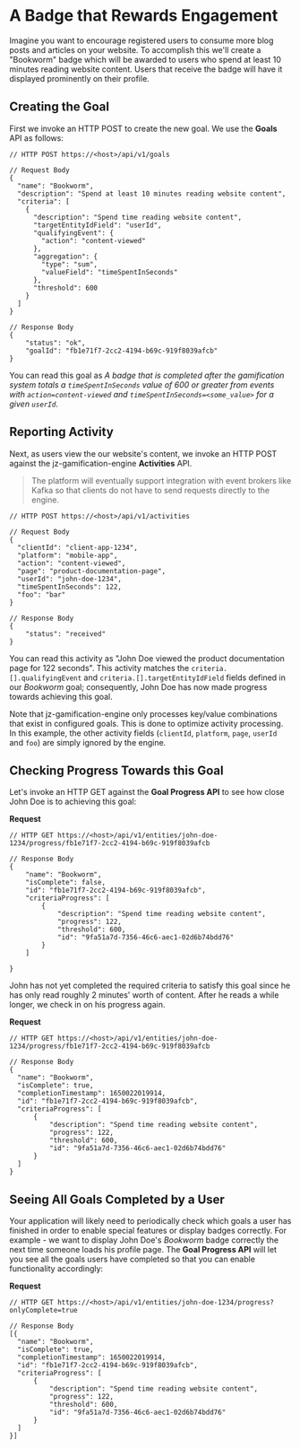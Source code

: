 # A Badge that Rewards Engagement
Imagine you want to encourage registered users to consume more blog posts and articles on your website. To accomplish this we'll create a "Bookworm" badge which will be awarded to users who spend at least 10 minutes reading website content. Users that receive the badge will have it displayed prominently on their profile.

## Creating the Goal
First we invoke an HTTP POST to create the new goal. We use the **Goals** API as follows:

```jsonc
// HTTP POST https://<host>/api/v1/goals

// Request Body
{
  "name": "Bookworm",
  "description": "Spend at least 10 minutes reading website content",
  "criteria": [
    {
      "description": "Spend time reading website content",
      "targetEntityIdField": "userId",
      "qualifyingEvent": {
        "action": "content-viewed"
      },
      "aggregation": {
      	"type": "sum",
        "valueField": "timeSpentInSeconds"
      },
      "threshold": 600 
    }
  ]
}

// Response Body
{
    "status": "ok",
    "goalId": "fb1e71f7-2cc2-4194-b69c-919f8039afcb"
}
```

You can read this goal as *A badge that is completed after the gamification system totals a `timeSpentInSeconds` value of 600 or greater from events with `action=content-viewed` and `timeSpentInSeconds=<some_value>` for a given `userId`*.

## Reporting Activity
Next, as users view the our website's content, we invoke an HTTP POST against the jz-gamification-engine **Activities** API.

> The platform will eventually support integration with event brokers like Kafka so that clients do not have to send requests directly to the engine.

```jsonc
// HTTP POST https://<host>/api/v1/activities

// Request Body
{
  "clientId": "client-app-1234",
  "platform": "mobile-app",
  "action": "content-viewed",
  "page": "product-documentation-page",
  "userId": "john-doe-1234",
  "timeSpentInSeconds": 122,
  "foo": "bar"
}

// Response Body
{
    "status": "received"
}
```

You can read this activity as "John Doe viewed the product documentation page for 122 seconds". This activity matches the `criteria.[].qualifyingEvent` and `criteria.[].targetEntityIdField` fields defined in our *Bookworm* goal; consequently, John Doe has now made progress towards achieving this goal.

Note that jz-gamification-engine only processes key/value combinations that exist in configured goals. This is done to optimize activity processing. In this example, the other activity fields (`clientId`, `platform`, `page`, `userId` and `foo`) are simply ignored by the engine.

## Checking Progress Towards this Goal
Let's invoke an HTTP GET against the **Goal Progress API** to see how close John Doe is to achieving this goal:

**Request**
```jsonc
// HTTP GET https://<host>/api/v1/entities/john-doe-1234/progress/fb1e71f7-2cc2-4194-b69c-919f8039afcb

// Response Body
{
    "name": "Bookworm",
    "isComplete": false,
    "id": "fb1e71f7-2cc2-4194-b69c-919f8039afcb",
    "criteriaProgress": [
        {
            "description": "Spend time reading website content",
            "progress": 122,
            "threshold": 600,
            "id": "9fa51a7d-7356-46c6-aec1-02d6b74bdd76"
        }
    ]
    
}
```

John has not yet completed the required criteria to satisfy this goal since he has only read roughly 2 minutes' worth of content. After he reads a while longer, we check in on his progress again.

**Request**

```jsonc
// HTTP GET https://<host>/api/v1/entities/john-doe-1234/progress/fb1e71f7-2cc2-4194-b69c-919f8039afcb

// Response Body
{
  "name": "Bookworm",
  "isComplete": true,
  "completionTimestamp": 1650022019914,    
  "id": "fb1e71f7-2cc2-4194-b69c-919f8039afcb",
  "criteriaProgress": [
      {
          "description": "Spend time reading website content",
          "progress": 122,
          "threshold": 600,
          "id": "9fa51a7d-7356-46c6-aec1-02d6b74bdd76"
      }
  ]
}
```


## Seeing All Goals Completed by a User
Your application will likely need to periodically check which goals a user has finished in order to enable special features or display badges correctly. For example - we want to display John Doe's *Bookworm* badge correctly the next time someone loads his profile page. The **Goal Progress API** will let you see all the goals users have completed so that you can enable functionality accordingly:

**Request**
```jsonc
// HTTP GET https://<host>/api/v1/entities/john-doe-1234/progress?onlyComplete=true

// Response Body
[{
  "name": "Bookworm",
  "isComplete": true,
  "completionTimestamp": 1650022019914,    
  "id": "fb1e71f7-2cc2-4194-b69c-919f8039afcb",
  "criteriaProgress": [
      {
          "description": "Spend time reading website content",
          "progress": 122,
          "threshold": 600,
          "id": "9fa51a7d-7356-46c6-aec1-02d6b74bdd76"
      }
  ]
}]
```